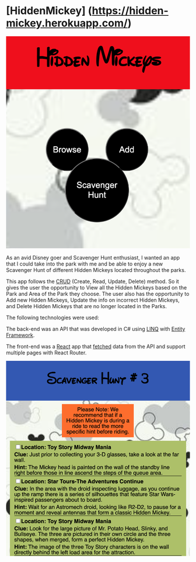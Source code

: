 # [HiddenMickey] (https://hidden-mickey.herokuapp.com/)

![Getting Started](home-page.png)

As an avid Disney goer and Scavenger Hunt enthusiast, I wanted an app that I could take into the park with me and be able to enjoy a new Scavenger Hunt of different Hidden Mickeys located throughout the parks. 

This app follows the [CRUD](https://developer.mozilla.org/en-US/docs/Glossary/CRUD) (Create, Read, Update, Delete) method. So it gives the user the opportunity to View all the Hidden Mickeys based on the Park and Area of the Park they choose. The user also has the opportunity to Add new Hidden Mickeys, Update the info on incorrect Hidden Mickeys, and Delete Hidden Mickeys that are no longer located in the Parks.

The following technologies were used:

The back-end was an API that was developed in C# using [LINQ](https://docs.microsoft.com/en-us/dotnet/csharp/programming-guide/concepts/linq/) with [Entity Framework](https://docs.microsoft.com/en-us/dotnet/framework/data/adonet/ef/overview).

The front-end was a [React](https://reactjs.org/) app that [fetched](https://handbook.suncoast.io/lessons/misc-quick-reference/js-fetch) data from the API and support multiple pages with React Router.

![Getting Started](hunt-page.png)
